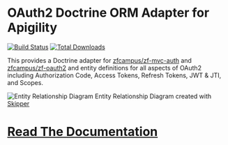 OAuth2 Doctrine ORM Adapter for Apigility
=========================================

[![Build Status](https://travis-ci.org/API-Skeletons/zf-oauth2-doctrine.svg)](https://travis-ci.org/API-Skeletons/zf-oauth2-doctrine)
[![Total Downloads](https://poser.pugx.org/api-skeletons/zf-oauth2-doctrine/downloads)](https://packagist.org/packages/api-skeletons/zf-oauth2-doctrine)

This provides a Doctrine adapter for [zfcampus/zf-mvc-auth](https://github.com/zfcampus/zf-mvc-auth) and [zfcampus/zf-oauth2](https://github.com/zfcampus/zf-oauth2) and entity definitions for all aspects of OAuth2 including Authorization Code, Access Tokens, Refresh Tokens, JWT & JTI, and Scopes.

![Entity Relationship Diagram](https://raw.githubusercontent.com/API-Skeletons/zf-oauth2-doctrine/master/media/oauth2-doctrine-erd.png)
Entity Relationship Diagram created with [Skipper](https://skipper18.com)

[Read The Documentation](https://github.com/API-Skeletons/zf-oauth2-doctrine/wiki)
======
